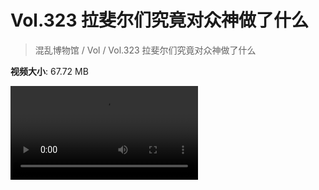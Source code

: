 # Vol.323 拉斐尔们究竟对众神做了什么

> 混乱博物馆 / Vol / Vol.323 拉斐尔们究竟对众神做了什么

**视频大小**: 67.72 MB

<div class="video"><video src="https://file.hsyhx.top/video/323.mp4" controls preload>🤔 您的浏览器不支持 video 标签</video></div>